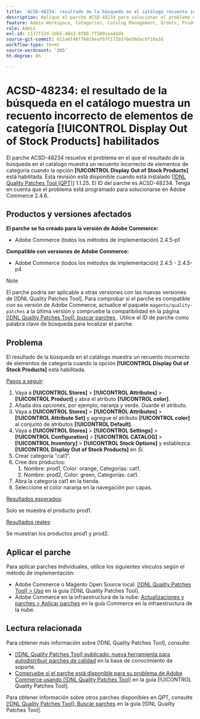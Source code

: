 ```yaml
---
title: 'ACSD-48234: resultado de la búsqueda en el catálogo recuento incorrecto de elementos de categoría cuando [!UICONTROL Display Out of Stock Products] está habilitado'
description: Aplique el parche ACSD-48234 para solucionar el problema de Adobe Commerce donde el resultado de la búsqueda en el catálogo muestra un recuento incorrecto de elementos de categoría cuando la opción [!UICONTROL Display Out of Stock Products] está habilitada.
feature: Admin Workspace, Categories, Catalog Management, Orders, Products, Search
role: Admin
exl-id: c177f12d-2db5-48e2-8f88-ff589cea4dd4
source-git-commit: 011a6f46f76029eaf67f172b576e58dac9710a3d
workflow-type: tm+mt
source-wordcount: '385'
ht-degree: 0%

---
```


# ACSD-48234: el resultado de la búsqueda en el catálogo muestra un recuento incorrecto de elementos de categoría **[!UICONTROL Display Out of Stock Products]** habilitados

El parche ACSD-48234 resuelve el problema en el que el resultado de la búsqueda en el catálogo muestra un recuento incorrecto de elementos de categoría cuando la opción **[!UICONTROL Display Out of Stock Products]** está habilitada. Esta revisión está disponible cuando está instalado [[!DNL Quality Patches Tool (QPT)]](https://experienceleague.adobe.com/en/docs/commerce-operations/tools/quality-patches-tool/quality-patches-tool-to-self-serve-quality-patches) 1.1.25. El ID del parche es ACSD-48234. Tenga en cuenta que el problema está programado para solucionarse en Adobe Commerce 2.4.6.


## Productos y versiones afectados

**El parche se ha creado para la versión de Adobe Commerce:**
* Adobe Commerce (todos los métodos de implementación) 2.4.5-p1

**Compatible con versiones de Adobe Commerce:**
* Adobe Commerce (todos los métodos de implementación) 2.4.5 - 2.4.5-p4

>[!NOTE]
>
>El parche podría ser aplicable a otras versiones con las nuevas versiones de [!DNL Quality Patches Tool]. Para comprobar si el parche es compatible con su versión de Adobe Commerce, actualice el paquete `magento/quality-patches` a la última versión y compruebe la compatibilidad en la página [[!DNL Quality Patches Tool]: buscar parches ](https://experienceleague.adobe.com/tools/commerce-quality-patches/index.html). Utilice el ID de parche como palabra clave de búsqueda para localizar el parche.

## Problema

El resultado de la búsqueda en el catálogo muestra un recuento incorrecto de elementos de categoría cuando la opción **[!UICONTROL Display Out of Stock Products]** está habilitada.

<u>Pasos a seguir</u>:

1. Vaya a **[!UICONTROL Stores]** > **[!UICONTROL Attributes]** > **[!UICONTROL Product]** y abra el atributo **[!UICONTROL color]**.
1. Añada dos opciones, por ejemplo, naranja y verde. Guarde el atributo.
1. Vaya a **[!UICONTROL Stores]** > **[!UICONTROL Attributes]** > **[!UICONTROL Attribute Set]** y agregue el atributo **[!UICONTROL color]** al conjunto de atributos **[!UICONTROL Default]**.
1. Vaya a **[!UICONTROL Stores]** > **[!UICONTROL Settings]** > **[!UICONTROL Configuration]** > **[!UICONTROL CATALOG]** > **[!UICONTROL Inventory]** > **[!UICONTROL Stock Options]** y establezca **[!UICONTROL Display Out of Stock Products]** en _Sí_.
1. Crear categoría &quot;cat1&quot;.
1. Cree dos productos:
   1. Nombre: prod1, Color: orange, Categorías: cat1.
   1. Nombre: prod2, Color: green, Categorías: cat1.
1. Abra la categoría cat1 en la tienda.
1. Seleccione el color naranja en la navegación por capas.

<u>Resultados esperados</u>:

Solo se muestra el producto prod1.

<u>Resultados reales</u>:

Se muestran los productos prod1 y prod2.

## Aplicar el parche

Para aplicar parches individuales, utilice los siguientes vínculos según el método de implementación:

* Adobe Commerce o Magento Open Source local: [[!DNL Quality Patches Tool] > Uso](/help/tools/quality-patches-tool/usage.md) en la guía [!DNL Quality Patches Tool].
* Adobe Commerce en la infraestructura de la nube: [Actualizaciones y parches > Aplicar parches](https://experienceleague.adobe.com/docs/commerce-cloud-service/user-guide/develop/upgrade/apply-patches.html) en la guía Commerce en la infraestructura de la nube.

## Lectura relacionada

Para obtener más información sobre [!DNL Quality Patches Tool], consulte:

* [[!DNL Quality Patches Tool] publicado: nueva herramienta para autodistribuir parches de calidad](https://experienceleague.adobe.com/en/docs/commerce-operations/tools/quality-patches-tool/quality-patches-tool-to-self-serve-quality-patches) en la base de conocimiento de soporte.
* [Compruebe si el parche está disponible para su problema de Adobe Commerce usando [!DNL Quality Patches Tool]](/help/tools/quality-patches-tool/patches-available-in-qpt/check-patch-for-magento-issue-with-magento-quality-patches.md) en la guía [!UICONTROL Quality Patches Tool].


Para obtener información sobre otros parches disponibles en QPT, consulte [[!DNL Quality Patches Tool]: Buscar parches](https://experienceleague.adobe.com/tools/commerce-quality-patches/index.html) en la guía [!DNL Quality Patches Tool].
